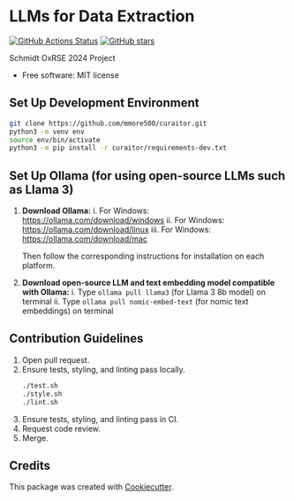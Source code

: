 
# LLMs for Data Extraction


[![GitHub Actions Status](https://github.com/mmore500/curaitor/actions/workflows/ci.yaml/badge.svg)](https://github.com/mmore500/curaitor/actions/workflows/ci/)
[![GitHub stars](https://img.shields.io/github/stars/mmore500/curaitor.svg?style=flat-square&logo=github&label=Stars&logoColor=white)](https://github.com/mmore500/curaitor)

Schmidt OxRSE 2024 Project

-   Free software: MIT license

## Set Up Development Environment

```bash
git clone https://github.com/mmore500/curaitor.git
python3 -m venv env
source env/bin/activate
python3 -m pip install -r curaitor/requirements-dev.txt
```

## Set Up Ollama (for using open-source LLMs such as Llama 3)

1. **Download Ollama:** 
   i. For Windows: https://ollama.com/download/windows
   ii. For Windows: https://ollama.com/download/linux
   iii. For Windows: https://ollama.com/download/mac

   Then follow the corresponding instructions for installation on each platform.

2. **Download open-source LLM and text embedding model compatible with Ollama:** 
   i. Type `ollama pull llama3` (for Llama 3 8b model) on terminal
   ii. Type `ollama pull nomic-embed-text` (for nomic text embeddings) on terminal

## Contribution Guidelines

1. Open pull request.
2. Ensure tests, styling, and linting pass locally.
   ```bash
   ./test.sh
   ./style.sh
   ./lint.sh
   ``` 
3. Ensure tests, styling, and linting pass in CI.
4. Request code review.
5. Merge.

## Credits

This package was created with [Cookiecutter](https://github.com/audreyr/cookiecutter).
